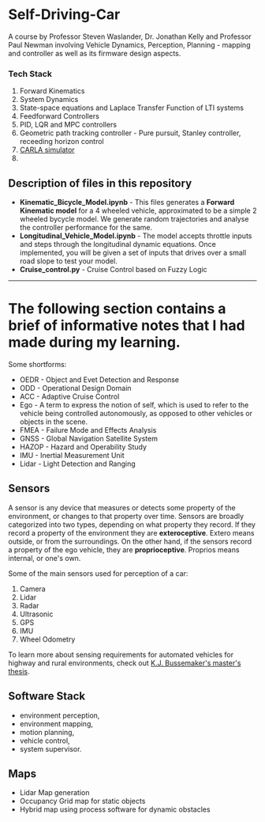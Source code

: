 # Self-Driving-Car

A course by Professor Steven Waslander, Dr. Jonathan Kelly and Professor Paul Newman involving Vehicle Dynamics, Perception, Planning - mapping and controller as well as its firmware design aspects.  

### Tech Stack

 1. Forward Kinematics
 2. System Dynamics
 3. State-space equations and Laplace Transfer Function of LTI systems
 4. Feedforward Controllers
 5. PID, LQR and MPC controllers
 6. Geometric path tracking controller - Pure pursuit, Stanley controller, receeding horizon control
 7. [CARLA simulator](https://d3c33hcgiwev3.cloudfront.net/2tyroyDyEem9HA6xGGaRfg_daf207a020f211e990ff73ab14e458cc_CARLA--An-Open-Urban-Driving-Simulator.pdf?Expires=1617753600&Signature=LV43aNf3VjLhLmBcFZCgFSrgdGJVT2lUsvEVGr5ZVXfnHIqLnbR~GX2QomzchUJkEepQmFxKDhki6mDsFHqmhrhzxQL5TW3VBZ8~x12Bsc9P8yUAzjH6lfX5jFZm7i4aUO2jozftdfsJ33bZ92g9uxuoyNS6MuDcEoWa3CTeCm4_&Key-Pair-Id=APKAJLTNE6QMUY6HBC5A)
 8.  

## Description of files in this repository

 * __Kinematic_Bicycle_Model.ipynb__ - This files generates a **Forward Kinematic model** for a 4 wheeled vehicle, approximated to be a simple 2 wheeled bycycle model. We generate random trajectories and analyse the controller performance for the same. 
 * __Longitudinal_Vehicle_Model.ipynb__ - The model accepts throttle inputs and steps through the longitudinal dynamic equations. Once implemented, you will be given a set of inputs that drives over a small road slope to test your model.
 * __Cruise_control.py__ - Cruise Control based on Fuzzy Logic

---

# The following section contains a brief of informative notes that I had made during my learning. 

Some shortforms:
  * OEDR - Object and Evet Detection and Response
  * ODD - Operational Design Domain
  * ACC - Adaptive Cruise Control
  * Ego - A term to express the notion of self, which is used to refer to the vehicle being controlled autonomously, as opposed to other vehicles or objects in the scene.
  * FMEA - Failure Mode and Effects Analysis
  * GNSS - Global Navigation Satellite System
  * HAZOP - Hazard and Operability Study
  * IMU - Inertial Measurement Unit
  * Lidar - Light Detection and Ranging

## Sensors 

A sensor is any device that measures or detects some property of the environment, or changes to that property over time. Sensors are broadly categorized into two types, depending 
on what property they record. If they record a property of the environment they are **exteroceptive**. Extero means outside, or from the surroundings. On the other hand, if the 
sensors record a property of the ego vehicle, they are **proprioceptive**. Proprios means internal, or one's own.

Some of the main sensors used for perception of a car:
 1. Camera
 2. Lidar
 3. Radar
 4. Ultrasonic
 5. GPS
 6. IMU
 7. Wheel Odometry

To learn more about sensing requirements for automated vehicles for highway and rural environments, check out [K.J. Bussemaker's master's thesis](https://repository.tudelft.nl/islandora/object/uuid:2ae44ea2-e5e9-455c-8481-8284f8494e4e).

## Software Stack 

  * environment perception, 
  * environment mapping, 
  * motion planning, 
  * vehicle control, 
  * system supervisor.

## Maps

 * Lidar Map generation
 * Occupancy Grid map for static objects
 * Hybrid map using process software for dynamic obstacles
